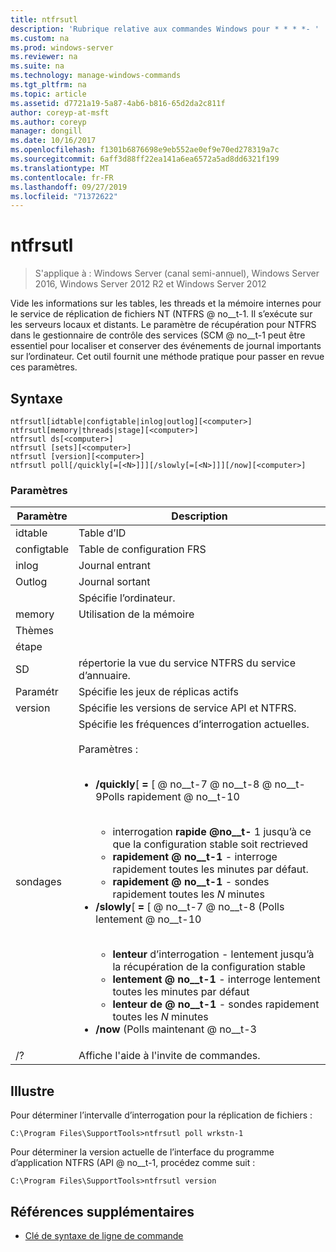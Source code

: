 ```yaml
---
title: ntfrsutl
description: 'Rubrique relative aux commandes Windows pour * * * *- '
ms.custom: na
ms.prod: windows-server
ms.reviewer: na
ms.suite: na
ms.technology: manage-windows-commands
ms.tgt_pltfrm: na
ms.topic: article
ms.assetid: d7721a19-5a87-4ab6-b816-65d2da2c811f
author: coreyp-at-msft
ms.author: coreyp
manager: dongill
ms.date: 10/16/2017
ms.openlocfilehash: f1301b6876698e9eb552ae0ef9e70ed278319a7c
ms.sourcegitcommit: 6aff3d88ff22ea141a6ea6572a5ad8dd6321f199
ms.translationtype: MT
ms.contentlocale: fr-FR
ms.lasthandoff: 09/27/2019
ms.locfileid: "71372622"
---
```

# <a name="ntfrsutl"></a>ntfrsutl

>S'applique à : Windows Server (canal semi-annuel), Windows Server 2016, Windows Server 2012 R2 et Windows Server 2012

Vide les informations sur les tables, les threads et la mémoire internes pour le service de réplication de fichiers NT \(NTFRS @ no__t-1. Il s’exécute sur les serveurs locaux et distants. Le paramètre de récupération pour NTFRS dans le gestionnaire de contrôle des services \(SCM @ no__t-1 peut être essentiel pour localiser et conserver des événements de journal importants sur l’ordinateur. Cet outil fournit une méthode pratique pour passer en revue ces paramètres.   
  
## <a name="syntax"></a>Syntaxe  
  
```  
ntfrsutl[idtable|configtable|inlog|outlog][<computer>]  
ntfrsutl[memory|threads|stage][<computer>]  
ntfrsutl ds[<computer>]  
ntfrsutl [sets][<computer>]  
ntfrsutl [version][<computer>]  
ntfrsutl poll[/quickly[=[<N>]]][/slowly[=[<N>]]][/now][<computer>]  
```  
  
### <a name="parameters"></a>Paramètres  
  
|  Paramètre  |                                                                                                                                                                                                                                                                                                                                        Description                                                                                                                                                                                                                                                                                                                                         |
|-------------|--------------------------------------------------------------------------------------------------------------------------------------------------------------------------------------------------------------------------------------------------------------------------------------------------------------------------------------------------------------------------------------------------------------------------------------------------------------------------------------------------------------------------------------------------------------------------------------------------------------------------------------------------------------------------------------------|
|   idtable   |                                                                                                                                                                                                                                                                                                                                          Table d’ID                                                                                                                                                                                                                                                                                                                                          |
| configtable |                                                                                                                                                                                                                                                                                                                                  Table de configuration FRS                                                                                                                                                                                                                                                                                                                                   |
|    inlog    |                                                                                                                                                                                                                                                                                                                                        Journal entrant                                                                                                                                                                                                                                                                                                                                         |
|   Outlog    |                                                                                                                                                                                                                                                                                                                                        Journal sortant                                                                                                                                                                                                                                                                                                                                        |
| <computer>  |                                                                                                                                                                                                                                                                                                                                  Spécifie l’ordinateur.                                                                                                                                                                                                                                                                                                                                   |
|   memory    |                                                                                                                                                                                                                                                                                                                                        Utilisation de la mémoire                                                                                                                                                                                                                                                                                                                                        |
|   Thèmes   |                                                                                                                                                                                                                                                                                                                                                                                                                                                                                                                                                                                                                                                                                            |
|    étape    |                                                                                                                                                                                                                                                                                                                                                                                                                                                                                                                                                                                                                                                                                            |
|     SD      |                                                                                                                                                                                                                                                                                                                         répertorie la vue du service NTFRS du service d’annuaire.                                                                                                                                                                                                                                                                                                                          |
|    Paramétr     |                                                                                                                                                                                                                                                                                                                             Spécifie les jeux de réplicas actifs                                                                                                                                                                                                                                                                                                                              |
|   version   |                                                                                                                                                                                                                                                                                                                       Spécifie les versions de service API et NTFRS.                                                                                                                                                                                                                                                                                                                        |
|    sondages     | Spécifie les fréquences d’interrogation actuelles.<br /><br />Paramètres :<br /><br /><ul><li>**\/quickly**\[ **\=** \[ <N> @ no__t-7 @ no__t-8 @ no__t-9Polls rapidement @ no__t-10<br /><br /><ul><li>interrogation **rapide @no__t-** 1 jusqu’à ce que la configuration stable soit rectrieved</li><li>**rapidement @ no__t-1** \- interroge rapidement toutes les minutes par défaut.</li><li>**rapidement @ no__t-1**<N> \- sondes rapidement toutes les *N* minutes</li></ul></li><li>**\/slowly**\[ **\=** \[ <N> @ no__t-7 @ no__t-8 \(Polls lentement @ no__t-10<br /><br /><ul><li>**lenteur** d’interrogation \- lentement jusqu’à la récupération de la configuration stable</li><li>**lentement @ no__t-1** \- interroge lentement toutes les minutes par défaut</li><li>**lenteur de @ no__t-1**<N> \- sondes rapidement toutes les *N* minutes</li></ul></li><li>**\/now** \(Polls maintenant @ no__t-3</li></ul> |
|     \/?     |                                                                                                                                                                                                                                                                                                                            Affiche l'aide à l'invite de commandes.                                                                                                                                                                                                                                                                                                                            |
  
## <a name="BKMK_Examples"></a>Illustre  
Pour déterminer l’intervalle d’interrogation pour la réplication de fichiers :  
  
```  
C:\Program Files\SupportTools>ntfrsutl poll wrkstn-1  
```  
  
Pour déterminer la version actuelle de l’interface du programme d’application NTFRS \(API @ no__t-1, procédez comme suit :  
  
```  
C:\Program Files\SupportTools>ntfrsutl version  
```  
  
## <a name="additional-references"></a>Références supplémentaires  
  
-   [Clé de syntaxe de ligne de commande](command-line-syntax-key.md)  
  
  
  

